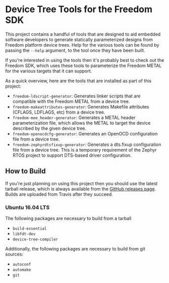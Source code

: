 # Device Tree Tools for the Freedom SDK

This project contains a handful of tools that are designed to aid
embedded software developers to generate statically parameterized designs
from Freedom platform device trees.  Help for the various tools can be
found by passing the `--help` argument, to the tool once they have been
built.

If you're interested in using the tools then it's probably best to check
out the Freedom SDK, which uses these tools to parameterize the Freedom
METAL for the various targets that it can support.

As a quick overview, here are the tools that are installed as part of
this project:

* `freedom-ldscript-generator`: Generates linker scripts that are
  compatible with the Freedom METAL from a device tree.
* `freedom-makeattributes-generator`: Generates Makefile attributes
  (CFLAGS, LDFLAGS, etc) from a device tree.
* `freedom-mee_header-generator`: Generates a METAL header
  parameterization file, which allows the METAL to target the device
  described by the given device tree.
* `freedom-openocdcfg-generator`: Generates an OpenOCD configuration
  file from a device tree.
* `freedom-zephyrdtsfixup-generator`: Generates a dts.fixup configuration
  file from a device tree. This is a temporary requirement of the Zephyr
  RTOS project to support DTS-based driver configuration.

## How to Build

If you're just planning on using this project then you should use the
latest tarball release, which is always available from the [GitHub
releases
page](https://github.com/sifive/freedom-ldscript-generator/releases).
Builds are uploaded from Travis after they succeed.

### Ubuntu 16.04 LTS

The following packages are necessary to build from a tarball

* `build-essential`
* `libfdt-dev`
* `device-tree-compiler`

Additionally, the following packages are necessary to build from git
sources:

* `autoconf`
* `automake`
* `git`
